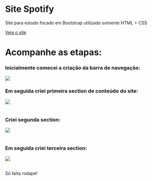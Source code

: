 # Site Spotify

Site para estudo focado em Bootstrap utilizado somente HTML + CSS

<a href = "https://rodrigoalvesf.github.io/Site-Spotify/">Veja o site</a>

# Acompanhe as etapas:

<h3>Inicialmente comecei a criação da barra de navegação:</h3>

  <img src = "https://i.imgur.com/VWr4Djm.jpg">

<h3>Em seguida criei primeira section de conteúdo do site:</h3>

  <img src = "https://i.imgur.com/QDiluHb.jpg">
<br>
<br>

<h3>Criei segunda section:</h3>

  <img src = "https://i.imgur.com/SMeZ8K2.jpg">
<br>
<br>

<h3>Em seguida criei terceira section:</h3>

  <img src = "https://i.imgur.com/zKxAfic.jpg">
<br>
<br>

Só falta rodapé!
